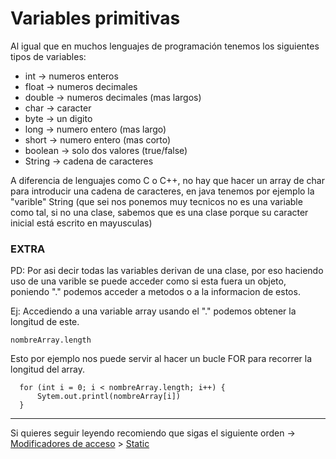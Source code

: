 # Variables primitivas
Al igual que en muchos lenguajes de programación tenemos los siguientes tipos de variables:

+ int -> numeros enteros
+ float -> numeros decimales
+ double -> numeros decimales (mas largos)
+ char -> caracter
+ byte -> un digito
+ long -> numero entero (mas largo)
+ short -> numero entero (mas corto)
+ boolean -> solo dos valores (true/false)
+ String -> cadena de caracteres

A diferencia de lenguajes como C o C++, no hay que hacer un array de char para introducir una cadena de caracteres, en java tenemos por ejemplo la "varible" String (que sei nos ponemos muy tecnicos no es una variable como tal, si no una clase, sabemos que es una clase porque su caracter inicial está escrito en mayusculas)

### EXTRA
PD: Por asi decir todas las variables derivan de una clase, por eso haciendo uso de una varible se puede acceder como si esta fuera un objeto, poniendo "." podemos acceder a metodos o a la informacion de estos.

Ej:
Accediendo a una variable array usando el "." podemos obtener la longitud de este.
```  
nombreArray.length
```

Esto por ejemplo nos puede servir al hacer un bucle FOR para recorrer la longitud del array.
```
  for (int i = 0; i < nombreArray.length; i++) {
	  Sytem.out.printl(nombreArray[i])		
  }
```

---

Si quieres seguir leyendo recomiendo que sigas el siguiente orden -> [Modificadores de acceso](./Modificadores%20de%20acceso) > [Static](./Static)
